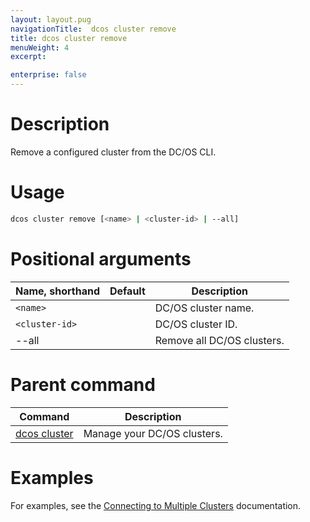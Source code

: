 ```yaml
---
layout: layout.pug
navigationTitle:  dcos cluster remove
title: dcos cluster remove
menuWeight: 4
excerpt:

enterprise: false
---
```


<!-- This source repo for this topic is https://github.com/dcos/dcos-docs -->


# Description
Remove a configured cluster from the DC/OS CLI.

# Usage

```bash
dcos cluster remove [<name> | <cluster-id> | --all] 
```

# Positional arguments

| Name, shorthand | Default | Description |
|---------|-------------|-------------|
| `<name>`   |             | DC/OS cluster name. |
| `<cluster-id>`   |   | DC/OS cluster ID.  |
| --all   |   |  Remove all DC/OS clusters. |

# Parent command

| Command | Description |
|---------|-------------|
| [dcos cluster](/1.10/cli/command-reference/dcos-cluster/) | Manage your DC/OS clusters. |

# Examples
For examples, see the [Connecting to Multiple Clusters](/1.10/cli/multi-cluster-cli/) documentation.
